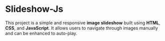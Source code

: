 # Slideshow-Js
This project is a simple and responsive **image slideshow** built using **HTML**, **CSS**, and **JavaScript**. It allows users to navigate through images manually and can be enhanced to auto-play.
